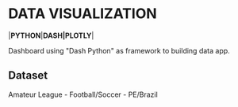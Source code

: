 # DATA VISUALIZATION

|**PYTHON**|**DASH|PLOTLY**|

Dashboard using "Dash Python" as framework to building data app. 

## Dataset

Amateur League - Football/Soccer - PE/Brazil
